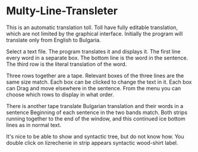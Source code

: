 Multy-Line-Transleter
=====================

This is an automatic translation toll. Toll have fully editable translation, which are not limited by the graphical interface. Initially the program will translate only from English to Bulgaria. 

Select a text file. The program translates it and displays it.
The first line every word in a separate box. 
The bottom line is the word in the sentence. 
The third row is the literal translation of the word.

Three rows together are a tape. 
Relevant boxes of the three lines are the same size match. 
Each box can be clicked to change the text in it. 
Each box can Drag and move elsewhere in the
sentence. From the menu you can choose which rows to display in 
what order.

There is another tape translate Bulgarian translation and their words in a sentence 
Beginning of each sentence in the two bands match. 
Both strips running together to the end of the window, and this continued ice 
bottom lines as in normal text.

It's nice to be able to show and syntactic tree, but do not know how. You 
double click on lizrechenie in strip appears syntactic 
wood-shirt label.
